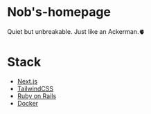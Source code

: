 # Nob's-homepage
Quiet but unbreakable. Just like an Ackerman.🫀
# Stack
* [Next.js](https://nextjs.org/)
* [TailwindCSS](https://tailwindcss.com/)
* [Ruby on Rails](https://railsguides.jp/)
* [Docker](https://docs.docker.com/)
